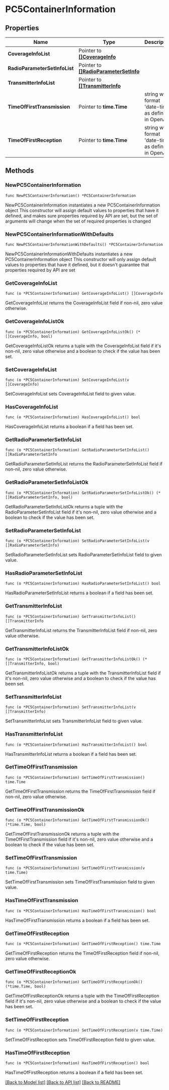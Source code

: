 # PC5ContainerInformation

## Properties

Name | Type | Description | Notes
------------ | ------------- | ------------- | -------------
**CoverageInfoList** | Pointer to [**[]CoverageInfo**](CoverageInfo.md) |  | [optional] 
**RadioParameterSetInfoList** | Pointer to [**[]RadioParameterSetInfo**](RadioParameterSetInfo.md) |  | [optional] 
**TransmitterInfoList** | Pointer to [**[]TransmitterInfo**](TransmitterInfo.md) |  | [optional] 
**TimeOfFirstTransmission** | Pointer to **time.Time** | string with format &#39;date-time&#39; as defined in OpenAPI. | [optional] 
**TimeOfFirstReception** | Pointer to **time.Time** | string with format &#39;date-time&#39; as defined in OpenAPI. | [optional] 

## Methods

### NewPC5ContainerInformation

`func NewPC5ContainerInformation() *PC5ContainerInformation`

NewPC5ContainerInformation instantiates a new PC5ContainerInformation object
This constructor will assign default values to properties that have it defined,
and makes sure properties required by API are set, but the set of arguments
will change when the set of required properties is changed

### NewPC5ContainerInformationWithDefaults

`func NewPC5ContainerInformationWithDefaults() *PC5ContainerInformation`

NewPC5ContainerInformationWithDefaults instantiates a new PC5ContainerInformation object
This constructor will only assign default values to properties that have it defined,
but it doesn't guarantee that properties required by API are set

### GetCoverageInfoList

`func (o *PC5ContainerInformation) GetCoverageInfoList() []CoverageInfo`

GetCoverageInfoList returns the CoverageInfoList field if non-nil, zero value otherwise.

### GetCoverageInfoListOk

`func (o *PC5ContainerInformation) GetCoverageInfoListOk() (*[]CoverageInfo, bool)`

GetCoverageInfoListOk returns a tuple with the CoverageInfoList field if it's non-nil, zero value otherwise
and a boolean to check if the value has been set.

### SetCoverageInfoList

`func (o *PC5ContainerInformation) SetCoverageInfoList(v []CoverageInfo)`

SetCoverageInfoList sets CoverageInfoList field to given value.

### HasCoverageInfoList

`func (o *PC5ContainerInformation) HasCoverageInfoList() bool`

HasCoverageInfoList returns a boolean if a field has been set.

### GetRadioParameterSetInfoList

`func (o *PC5ContainerInformation) GetRadioParameterSetInfoList() []RadioParameterSetInfo`

GetRadioParameterSetInfoList returns the RadioParameterSetInfoList field if non-nil, zero value otherwise.

### GetRadioParameterSetInfoListOk

`func (o *PC5ContainerInformation) GetRadioParameterSetInfoListOk() (*[]RadioParameterSetInfo, bool)`

GetRadioParameterSetInfoListOk returns a tuple with the RadioParameterSetInfoList field if it's non-nil, zero value otherwise
and a boolean to check if the value has been set.

### SetRadioParameterSetInfoList

`func (o *PC5ContainerInformation) SetRadioParameterSetInfoList(v []RadioParameterSetInfo)`

SetRadioParameterSetInfoList sets RadioParameterSetInfoList field to given value.

### HasRadioParameterSetInfoList

`func (o *PC5ContainerInformation) HasRadioParameterSetInfoList() bool`

HasRadioParameterSetInfoList returns a boolean if a field has been set.

### GetTransmitterInfoList

`func (o *PC5ContainerInformation) GetTransmitterInfoList() []TransmitterInfo`

GetTransmitterInfoList returns the TransmitterInfoList field if non-nil, zero value otherwise.

### GetTransmitterInfoListOk

`func (o *PC5ContainerInformation) GetTransmitterInfoListOk() (*[]TransmitterInfo, bool)`

GetTransmitterInfoListOk returns a tuple with the TransmitterInfoList field if it's non-nil, zero value otherwise
and a boolean to check if the value has been set.

### SetTransmitterInfoList

`func (o *PC5ContainerInformation) SetTransmitterInfoList(v []TransmitterInfo)`

SetTransmitterInfoList sets TransmitterInfoList field to given value.

### HasTransmitterInfoList

`func (o *PC5ContainerInformation) HasTransmitterInfoList() bool`

HasTransmitterInfoList returns a boolean if a field has been set.

### GetTimeOfFirstTransmission

`func (o *PC5ContainerInformation) GetTimeOfFirstTransmission() time.Time`

GetTimeOfFirstTransmission returns the TimeOfFirstTransmission field if non-nil, zero value otherwise.

### GetTimeOfFirstTransmissionOk

`func (o *PC5ContainerInformation) GetTimeOfFirstTransmissionOk() (*time.Time, bool)`

GetTimeOfFirstTransmissionOk returns a tuple with the TimeOfFirstTransmission field if it's non-nil, zero value otherwise
and a boolean to check if the value has been set.

### SetTimeOfFirstTransmission

`func (o *PC5ContainerInformation) SetTimeOfFirstTransmission(v time.Time)`

SetTimeOfFirstTransmission sets TimeOfFirstTransmission field to given value.

### HasTimeOfFirstTransmission

`func (o *PC5ContainerInformation) HasTimeOfFirstTransmission() bool`

HasTimeOfFirstTransmission returns a boolean if a field has been set.

### GetTimeOfFirstReception

`func (o *PC5ContainerInformation) GetTimeOfFirstReception() time.Time`

GetTimeOfFirstReception returns the TimeOfFirstReception field if non-nil, zero value otherwise.

### GetTimeOfFirstReceptionOk

`func (o *PC5ContainerInformation) GetTimeOfFirstReceptionOk() (*time.Time, bool)`

GetTimeOfFirstReceptionOk returns a tuple with the TimeOfFirstReception field if it's non-nil, zero value otherwise
and a boolean to check if the value has been set.

### SetTimeOfFirstReception

`func (o *PC5ContainerInformation) SetTimeOfFirstReception(v time.Time)`

SetTimeOfFirstReception sets TimeOfFirstReception field to given value.

### HasTimeOfFirstReception

`func (o *PC5ContainerInformation) HasTimeOfFirstReception() bool`

HasTimeOfFirstReception returns a boolean if a field has been set.


[[Back to Model list]](../README.md#documentation-for-models) [[Back to API list]](../README.md#documentation-for-api-endpoints) [[Back to README]](../README.md)


